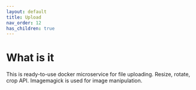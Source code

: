 ```yaml
---
layout: default
title: Upload
nav_order: 12
has_children: true
---
```


What is it
===========

This is ready-to-use docker microservice for file uploading. Resize, rotate, crop API.
Imagemagick is used for image manipulation.
